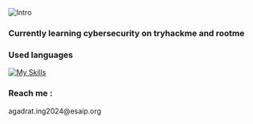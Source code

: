 ![Intro](https://user-images.githubusercontent.com/112400062/213929791-fdfdec7b-5b45-45b3-990a-149edacebcca.png)

<h3>Currently learning cybersecurity on tryhackme and rootme</h3>


<h3>Used languages</h3>

[![My Skills](https://skillicons.dev/icons?i=c,html,css,linux,mysql)](https://skillicons.dev)


<h3>Reach me :</h3>
<p>agadrat.ing2024@esaip.org</p>
